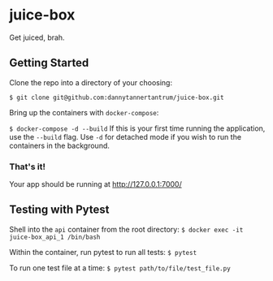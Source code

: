 # juice-box
Get juiced, brah.

## Getting Started ##
Clone the repo into a directory of your choosing:

`$ git clone git@github.com:dannytannertantrum/juice-box.git`

Bring up the containers with `docker-compose`:

`$ docker-compose -d --build`
If this is your first time running the application, use the `--build` flag. Use `-d` for detached mode if you wish to run the containers in the background.

### That's it! ###
Your app should be running at http://127.0.0.1:7000/


## Testing with Pytest ##
Shell into the `api` container from the root directory: 
`$ docker exec -it juice-box_api_1 /bin/bash`

Within the container, run pytest to run all tests:
`$ pytest`

To run one test file at a time:
`$ pytest path/to/file/test_file.py`
